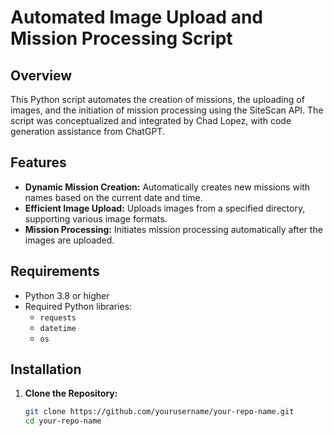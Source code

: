 # Automated Image Upload and Mission Processing Script

## Overview

This Python script automates the creation of missions, the uploading of images, and the initiation of mission processing using the SiteScan API. The script was conceptualized and integrated by Chad Lopez, with code generation assistance from ChatGPT.

## Features

- **Dynamic Mission Creation:** Automatically creates new missions with names based on the current date and time.
- **Efficient Image Upload:** Uploads images from a specified directory, supporting various image formats.
- **Mission Processing:** Initiates mission processing automatically after the images are uploaded.

## Requirements

- Python 3.8 or higher
- Required Python libraries:
  - `requests`
  - `datetime`
  - `os`

## Installation

1. **Clone the Repository:**
   ```bash
   git clone https://github.com/yourusername/your-repo-name.git
   cd your-repo-name

